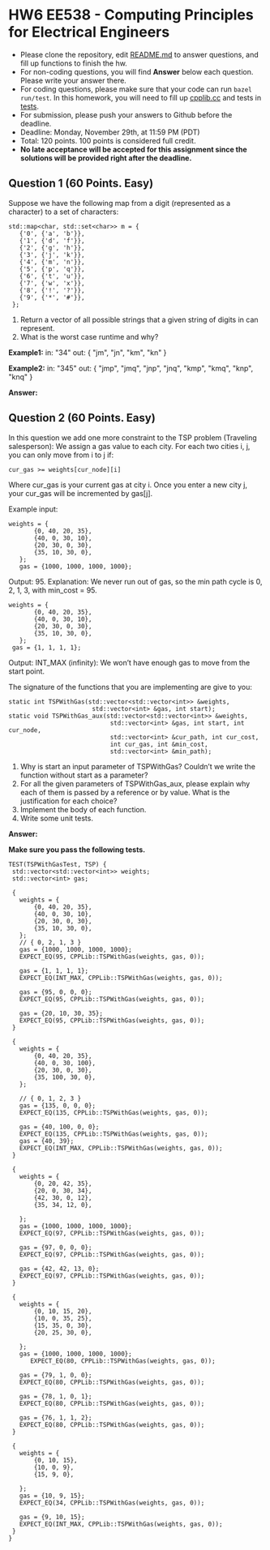 
# HW6 EE538 - Computing Principles for Electrical Engineers

- Please clone the repository, edit [README.md](README.md) to answer questions, and fill up functions to finish the hw.
- For non-coding questions, you will find **Answer** below each question. Please write your answer there.
- For coding questions, please make sure that your code can run ```bazel run/test```. In this homework, you will need to fill up [cpplib.cc](src/lib/cpplib.cc) and tests in [tests](tests).
- For submission, please push your answers to Github before the deadline.
- Deadline: Monday, November 29th, at 11:59 PM (PDT)
- Total: 120 points. 100 points is considered full credit.
- **No late acceptance will be accepted for this assignment since the solutions will be provided right after the deadline.**

## Question 1 (60 Points. Easy)

Suppose we have the following map from a digit (represented as a character) to a set of characters:  

```
std::map<char, std::set<char>> m = {
   {'0', {'a', 'b'}},
   {'1', {'d', 'f'}},
   {'2', {'g', 'h'}},
   {'3', {'j', 'k'}},
   {'4', {'m', 'n'}},
   {'5', {'p', 'q'}},
   {'6', {'t', 'u'}},
   {'7', {'w', 'x'}},
   {'8', {'!', '?'}},
   {'9', {'*', '#'}},
 };
```

1. Return a vector of all possible strings that a given string of digits in can represent.
2. What is the worst case runtime and why?

**Example1:**
in: "34"
out: { "jm", "jn", "km", "kn" }


**Example2:**
in: "345"
out: { "jmp", "jmq", "jnp", "jnq", "kmp", "kmq", "knp", "knq" }

**Answer:**

## Question 2 (60 Points. Easy)

In this question we add one more constraint to the TSP problem (Traveling salesperson): We assign a gas value to each city. For each two cities i, j, you can only move from i to j if:

```
cur_gas >= weights[cur_node][i]
```

Where cur_gas is your current gas at city i. Once you enter a new city j, your cur_gas will be incremented by gas[j].

Example input:

```
weights = {
       {0, 40, 20, 35},
       {40, 0, 30, 10},
       {20, 30, 0, 30},
       {35, 10, 30, 0},
   };
   gas = {1000, 1000, 1000, 1000};
```

Output: 95. Explanation: We never run out of gas, so the min path cycle is 0, 2, 1, 3, with min_cost = 95.

```
weights = {
       {0, 40, 20, 35},
       {40, 0, 30, 10},
       {20, 30, 0, 30},
       {35, 10, 30, 0},
   };
 gas = {1, 1, 1, 1};
```

Output: INT_MAX (infinity): We won’t have enough gas to move from the start point.

The signature of the functions that you are implementing are give to you:

```
static int TSPWithGas(std::vector<std::vector<int>> &weights,
                       std::vector<int> &gas, int start);
static void TSPWithGas_aux(std::vector<std::vector<int>> &weights,
                            std::vector<int> &gas, int start, int cur_node,
                            std::vector<int> &cur_path, int cur_cost,
                            int cur_gas, int &min_cost,
                            std::vector<int> &min_path);
```

1. Why is start an input parameter of TSPWithGas? Couldn’t we write the function without start as a parameter?
2. For all the given parameters of TSPWithGas_aux, please explain why each of them is passed by a reference or by value. What is the justification for each choice?
3. Implement the body of each function.
4. Write some unit tests.

**Answer:**

**Make sure you pass the following tests.**

```
TEST(TSPWithGasTest, TSP) {
 std::vector<std::vector<int>> weights;
 std::vector<int> gas;
 
 {
   weights = {
       {0, 40, 20, 35},
       {40, 0, 30, 10},
       {20, 30, 0, 30},
       {35, 10, 30, 0},
   };
   // { 0, 2, 1, 3 }
   gas = {1000, 1000, 1000, 1000};
   EXPECT_EQ(95, CPPLib::TSPWithGas(weights, gas, 0));
 
   gas = {1, 1, 1, 1};
   EXPECT_EQ(INT_MAX, CPPLib::TSPWithGas(weights, gas, 0));
 
   gas = {95, 0, 0, 0};
   EXPECT_EQ(95, CPPLib::TSPWithGas(weights, gas, 0));
 
   gas = {20, 10, 30, 35};
   EXPECT_EQ(95, CPPLib::TSPWithGas(weights, gas, 0));
 }
 
 {
   weights = {
       {0, 40, 20, 35},
       {40, 0, 30, 100},
       {20, 30, 0, 30},
       {35, 100, 30, 0},
   };
 
   // { 0, 1, 2, 3 }
   gas = {135, 0, 0, 0};
   EXPECT_EQ(135, CPPLib::TSPWithGas(weights, gas, 0));
 
   gas = {40, 100, 0, 0};
   EXPECT_EQ(135, CPPLib::TSPWithGas(weights, gas, 0));
   gas = {40, 39};
   EXPECT_EQ(INT_MAX, CPPLib::TSPWithGas(weights, gas, 0));
 }
 
 {
   weights = {
       {0, 20, 42, 35},
       {20, 0, 30, 34},
       {42, 30, 0, 12},
       {35, 34, 12, 0},
 
   };
   gas = {1000, 1000, 1000, 1000};
   EXPECT_EQ(97, CPPLib::TSPWithGas(weights, gas, 0));
 
   gas = {97, 0, 0, 0};
   EXPECT_EQ(97, CPPLib::TSPWithGas(weights, gas, 0));
 
   gas = {42, 42, 13, 0};
   EXPECT_EQ(97, CPPLib::TSPWithGas(weights, gas, 0));
 }
 
 {
   weights = {
       {0, 10, 15, 20},
       {10, 0, 35, 25},
       {15, 35, 0, 30},
       {20, 25, 30, 0},
 
   };
   gas = {1000, 1000, 1000, 1000};
      EXPECT_EQ(80, CPPLib::TSPWithGas(weights, gas, 0));
 
   gas = {79, 1, 0, 0};
   EXPECT_EQ(80, CPPLib::TSPWithGas(weights, gas, 0));
 
   gas = {78, 1, 0, 1};
   EXPECT_EQ(80, CPPLib::TSPWithGas(weights, gas, 0));
 
   gas = {76, 1, 1, 2};
   EXPECT_EQ(80, CPPLib::TSPWithGas(weights, gas, 0));
 }
 
 {
   weights = {
       {0, 10, 15},
       {10, 0, 9},
       {15, 9, 0},
 
   };
   gas = {10, 9, 15};
   EXPECT_EQ(34, CPPLib::TSPWithGas(weights, gas, 0));
 
   gas = {9, 10, 15};
   EXPECT_EQ(INT_MAX, CPPLib::TSPWithGas(weights, gas, 0));
 }
}

```
